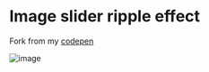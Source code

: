 # Image slider ripple effect
   
Fork from my [codepen](https://codepen.io/dilums/pen/yLNJXvm)   
    
        
![image](https://res.cloudinary.com/ds574fco0/image/upload/v1679323231/github/image-slider-ripple-effect_1_rc3eoe.png)
